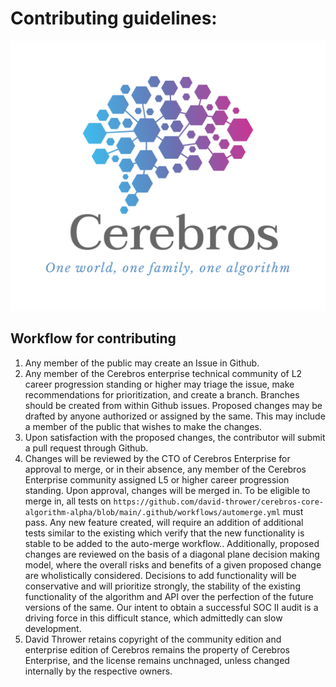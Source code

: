 # Contributing guidelines:

![assets/0-cerebros-logo.png](assets/0-cerebros-logo.png)

## Workflow for contributing

1. Any member of the public may create an Issue in Github.
2. Any member of the Cerebros enterprise technical community of L2 career progression standing or higher may triage the issue, make recommendations for prioritization, and create a branch. Branches should be created from within Github issues. Proposed changes may be drafted by anyone authorized or assigned by the same. This may include a member of the public that wishes to make the changes.
3. Upon satisfaction with the proposed changes, the contributor will submit a pull request through Github. 
4. Changes will be reviewed by the CTO of Cerebros Enterprise for approval to merge, or in their absence, any member of the Cerebros Enterprise community assigned L5 or higher career progression standing. Upon approval, changes will be merged in. To be eligible to merge in, all tests on `https://github.com/david-thrower/cerebros-core-algorithm-alpha/blob/main/.github/workflows/automerge.yml` must pass. Any new feature created, will require an addition of additional tests similar to the existing which verify that the new functionality is stable to be added to the auto-merge workflow.. Additionally, proposed changes are reviewed on the basis of a diagonal plane decision making model, where the overall risks and benefits of a given proposed change are wholistically considered. Decisions to add functionality will be conservative and will prioritize strongly, the stability of the existing functionality of the algorithm and API over the perfection of the future versions of the same. Our intent to obtain a successful SOC II audit is a driving force in this difficult stance, which admittedly can slow development.
5. David Thrower retains copyright of the community edition and enterprise edition of Cerebros remains the property of Cerebros Enterprise, and the license remains unchnaged, unless changed internally by the respective owners.   
